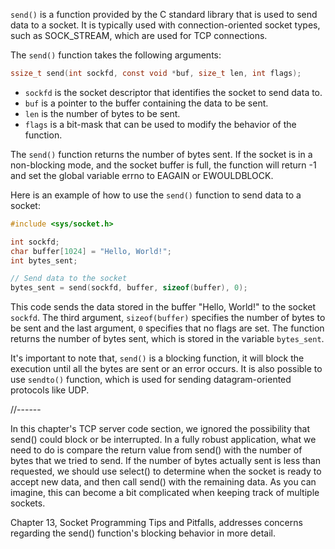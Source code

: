 `send()` is a function provided by the C standard library that is used to send data to a socket. It is typically used with connection-oriented socket types, such as SOCK_STREAM, which are used for TCP connections.

The `send()` function takes the following arguments:
```C
ssize_t send(int sockfd, const void *buf, size_t len, int flags);
```
-   `sockfd` is the socket descriptor that identifies the socket to send data to.
-   `buf` is a pointer to the buffer containing the data to be sent.
-   `len` is the number of bytes to be sent.
-   `flags` is a bit-mask that can be used to modify the behavior of the function.

The `send()` function returns the number of bytes sent. If the socket is in a non-blocking mode, and the socket buffer is full, the function will return -1 and set the global variable errno to EAGAIN or EWOULDBLOCK.

Here is an example of how to use the `send()` function to send data to a socket:

```C
#include <sys/socket.h>

int sockfd;
char buffer[1024] = "Hello, World!";
int bytes_sent;

// Send data to the socket
bytes_sent = send(sockfd, buffer, sizeof(buffer), 0);
```

This code sends the data stored in the buffer "Hello, World!" to the socket `sockfd`. The third argument, `sizeof(buffer)` specifies the number of bytes to be sent and the last argument, `0` specifies that no flags are set. The function returns the number of bytes sent, which is stored in the variable `bytes_sent`.

It's important to note that, `send()` is a blocking function, it will block the execution until all the bytes are sent or an error occurs. It is also possible to use `sendto()` function, which is used for sending datagram-oriented protocols like UDP.

//------

In this chapter's TCP server code section, we ignored the possibility that send() could block or be interrupted. In a fully robust application, what we need to do is compare the return value from send() with the number of bytes that we tried to send. If the number of bytes actually sent is less than requested, we should use select() to determine when the socket is ready to accept new data, and then call send() with the remaining data. As you can imagine, this can become a bit complicated when keeping track of multiple sockets.

Chapter 13, Socket Programming Tips and Pitfalls, addresses concerns regarding the send() function's blocking behavior in more detail.
